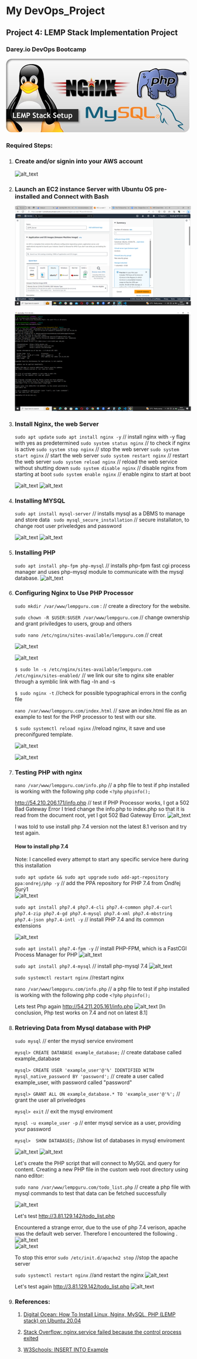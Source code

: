 # My DevOps_Project 

## Project 4: LEMP Stack Implementation Project

### Darey.io DevOps Bootcamp

![alt text](./img/00.lemp.png)

### Required Steps:
1. ### Create and/or signin into your AWS account

   ![alt_text](./img/01signin.png)


2. ### Launch an EC2 instance Server with Ubuntu OS pre-installed and Connect with Bash

   ![alt_text](./img/02a.lemp_inst.png)

   ![alt_text](./img/02b.connect.png)


3. ### Install Nginx, the web Server

   ```sudo apt update```
   ```sudo apt install nginx -y```    // install nginx with -y flag with yes as predetermined 
   ```sudo system status nginx```     // to check if nginx is active
   ```sudo system stop nginx```       // stop the web server
   ```sudo system start nginx```      // start the web server
   ```sudo system restart nginx```    // restart the web server
   ```sudo system reload nginx```     // reload the web service without shutting down
   ```sudo system disable nginx```    // disable nginx from starting at boot
   ```sudo system enable nginx```     // enable nginx to start at boot

   ![alt_text](./img/03a.nginx_active.png)
   ![alt_text](./img/03b.nginx.png)

    
4. ### Installing MYSQL

   ```sudo apt install mysql-server```    // installs mysql as a DBMS to manage and store data
   ``` sudo mysql_secure_installation```  // secure installaton, to change root user priveledges and password
    
   ![alt_text](./img/04a.mysql.png)
   ![alt_text](./img/04b.mysqlrootuser.png)

    




5. ### Installing PHP
   ```sudo apt install php-fpm php-mysql```  // installs php-fpm fast cgi process manager and uses php-mysql module to communicate with the mysql database.
   ![alt_text](./img/5a.phpinstall.png)


6.  ### Configuring Nginx to Use PHP Processor

    ```sudo mkdir /var/www/lempguru.com``` :              // create a directory for the website.

    ```sudo chown -R $USER:$USER /var/www/lempguru.com```    // change ownership and grant priviledges to users, group and others

    ```sudo nano /etc/nginx/sites-available/lempguru.com```   // creat

    ![alt_text](./img/6a.mkdir.png)

    ![alt_text](./img/6b.doc_root.png)


    ```$ sudo ln -s /etc/nginx/sites-available/lempguru.com /etc/nginx/sites-enabled/```   // we link our site to nginx site enabler through a symblic link with flag -ln and -s 

    ```$ sudo nginx -t```            //check for possible typographical  errors in the config file

    ```nano /var/www/lempguru.com/index.html```    // save an index.html file as an example to test for the PHP processor to test with our site.

    

    ```$ sudo systemctl reload nginx```    //reload nginx, it save and use  preconifgured template.


    ![alt_text](./img/6c.syntax_ok.png)   

    ![alt_text](./img/6d.lempworks.png)


7. ### Testing PHP with nginx

    ```nano /var/www/lempguru.com/info.php```  // a php file to test if php installed is working with the following php code
       ```<?php```
       ```phpinfo();```


    <http://54.210.206.171/info.php>  // test if PHP Processor works, I got a 502 Bad Gateway Error
    I tried change the info.php to index.php so that it is read from the document root, yet I got 502 Bad Gateway Error.
    ![alt_text](./img/7a.badgateway.png)

    I was told to use install php 7.4 version not the latest 8.1 verison and try test again. 

    #### How to install php 7.4
    Note:  I cancelled every attempt to start any specific service here during this installation

    ```sudo apt update && sudo apt upgrade```
    ```sudo add-apt-repository ppa:ondrej/php -y```   // add the PPA repository for PHP 7.4 from Ondřej Surý1  
    ![alt_text](./img/7b.add7.4ppa.png)

    
    ```sudo apt install php7.4 php7.4-cli php7.4-common php7.4-curl php7.4-zip php7.4-gd php7.4-mysql php7.4-xml php7.4-mbstring php7.4-json php7.4-intl -y``` // install PHP 7.4 and its common extensions

    ![alt_text](./img/7c.add7.4cext.png)


    ```sudo apt install php7.4-fpm -y``` // install PHP-FPM, which is a FastCGI Process Manager for PHP
    ![alt_text](./img/7d.add7.4fpm.png)


    ```sudo apt install php7.4-mysql```   // install php-mysql 7.4
    ![alt_text](./img/7e.add7.4mysql.png)


    ```sudo systemctl restart nginx```    //restart nginx


    ```nano /var/www/lempguru.com/info.php```  // a php file to test if php installed is working with the following php code
       ```<?php```
       ```phpinfo();```


    Lets test Php again
    <http://54.211.205.161/info.php>
    ![alt_text](./img/7f.phptestworks.png)  [In conclusion, Php test works on 7.4 and not on latest 8.1]
<!In conclusion, Php test works on 7.4 and not on latest 8.1>



    

8. ### Retrieving Data from Mysql database with PHP

    ```sudo mysql``` // enter the mysql service enviroment

    ```mysql> CREATE DATABASE example_database;```    // create database called example_database

    ```mysql> CREATE USER 'example_user'@'%' IDENTIFIED WITH mysql_native_password BY 'password';```   // create a user called example_user, with password called "password"

    ```mysql> GRANT ALL ON example_database.* TO 'example_user'@'%';```  // grant the user all priveledges

    ```mysql> exit```        // exit the mysql enviroment


    ```mysql -u example_user -p```     // enter mysql service as a user, providing your password

    ```mysql>  SHOW DATABASES;```      //show list of databases in mysql enviroment

    ![alt_text](./img/8a.example_db.png)
    ![alt_text](./img/8b.example_db.png)



    Let's create the PHP script that will connect to MySQL and query for content. Creating a new PHP file in the custom web root directory using nano editor:

    ```sudo nano /var/www/lempguru.com/todo_list.php```   // create a php file with mysql commands to test that data can be fetched successfully

    ![alt_text](./img/8c.phpsriptmysql.png)

    Let's test <http://3.81.129.142/todo_list.php>

    Encountered  a strange error, due to the use of php 7.4 verison, apache was the default web server. 
    Therefore I encountered the following .
    ![alt_text](./img/8d.error1.png)   
    ![alt_text](./img/8e.error2.png)

    To stop this error
    ```sudo /etc/init.d/apache2 stop```   //stop the apache server 

    ```sudo systemctl restart nginx```    //and restart the nginx
    ![alt_text](./img/8f.stopapacheerror.png)   


    Let's test again
    <http://3.81.129.142/todo_list.php>
    ![alt_text](./img/8g.mysqlphpworks.png)


   

9. ### References:

   1.  [Digital Ocean: How To Install Linux, Nginx, MySQL, PHP (LEMP stack) on Ubuntu 20.04](https://www.digitalocean.com/community/tutorials/how-to-install-linux-nginx-mysql-php-lemp-stack-on-ubuntu-20-04)

   2. [Stack Overflow: nginx.service failed because the control process exited](https://stackoverflow.com/a/55164432)

   3. [W3Schools: INSERT INTO Example](https://www.w3schools.com/sql/sql_insert.asp)

